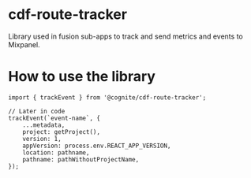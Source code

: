 # cdf-route-tracker

Library used in fusion sub-apps to track and send metrics and events to Mixpanel.

# How to use the library

```TS
import { trackEvent } from '@cognite/cdf-route-tracker';

// Later in code
trackEvent(`event-name`, {
    ...metadata,
    project: getProject(),
    version: 1,
    appVersion: process.env.REACT_APP_VERSION,
    location: pathname,
    pathname: pathWithoutProjectName,
});
```
